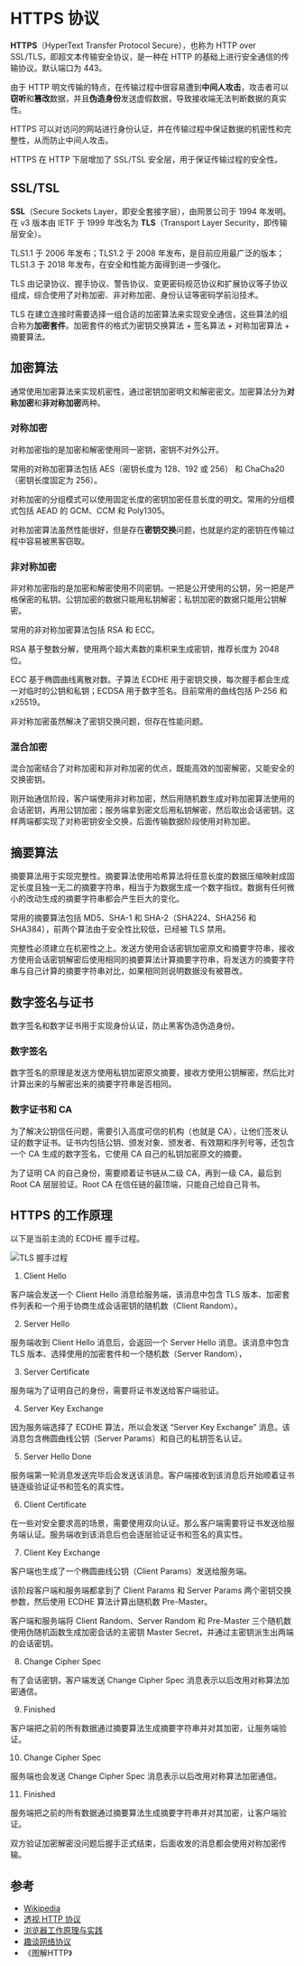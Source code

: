 # HTTPS 协议

**HTTPS**（HyperText Transfer Protocol Secure），也称为 HTTP over SSL/TLS，即超文本传输安全协议，是一种在 HTTP 的基础上进行安全通信的传输协议。默认端口为 443。

由于 HTTP 明文传输的特点，在传输过程中很容易遭到**中间人攻击**，攻击者可以**窃听**和**篡改**数据，并且**伪造身份**发送虚假数据，导致接收端无法判断数据的真实性。

HTTPS 可以对访问的网站进行身份认证，并在传输过程中保证数据的机密性和完整性，从而防止中间人攻击。

HTTPS 在 HTTP 下层增加了 SSL/TSL 安全层，用于保证传输过程的安全性。

## SSL/TSL

**SSL**（Secure Sockets Layer，即安全套接字层），由网景公司于 1994 年发明。在 v3 版本由 IETF 于 1999 年改名为 **TLS**（Transport Layer Security，即传输层安全）。

TLS1.1 于 2006 年发布；TLS1.2 于 2008 年发布，是目前应用最广泛的版本；TLS1.3 于 2018 年发布，在安全和性能方面得到进一步强化。

TLS 由记录协议、握手协议、警告协议、变更密码规范协议和扩展协议等子协议组成，综合使用了对称加密、非对称加密、身份认证等密码学前沿技术。

TLS 在建立连接时需要选择一组合适的加密算法来实现安全通信，这些算法的组合称为**加密套件**。加密套件的格式为密钥交换算法 + 签名算法 + 对称加密算法 + 摘要算法。

## 加密算法

通常使用加密算法来实现机密性，通过密钥加密明文和解密密文。加密算法分为**对称加密**和**非对称加密**两种。

### 对称加密

对称加密指的是加密和解密使用同一密钥，密钥不对外公开。

常用的对称加密算法包括 AES（密钥长度为 128、192 或 256） 和 ChaCha20（密钥长度固定为 256）。

对称加密的分组模式可以使用固定长度的密钥加密任意长度的明文。常用的分组模式包括 AEAD 的 GCM、CCM 和 Poly1305。

对称加密算法虽然性能很好，但是存在**密钥交换**问题，也就是约定的密钥在传输过程中容易被黑客窃取。

### 非对称加密

非对称加密指的是加密和解密使用不同密钥。一把是公开使用的公钥，另一把是严格保密的私钥。公钥加密的数据只能用私钥解密；私钥加密的数据只能用公钥解密。

常用的非对称加密算法包括 RSA 和 ECC。

RSA 基于整数分解，使用两个超大素数的乘积来生成密钥，推荐长度为 2048 位。

ECC 基于椭圆曲线离散对数。子算法 ECDHE 用于密钥交换，每次握手都会生成一对临时的公钥和私钥；ECDSA 用于数字签名。目前常用的曲线包括 P-256 和 x25519。

非对称加密虽然解决了密钥交换问题，但存在性能问题。

### 混合加密

混合加密结合了对称加密和非对称加密的优点，既能高效的加密解密，又能安全的交换密钥。

刚开始通信阶段，客户端使用非对称加密，然后用随机数生成对称加密算法使用的会话密钥，再用公钥加密；服务端拿到密文后用私钥解密，然后取出会话密钥。这样两端都实现了对称密钥安全交换，后面传输数据阶段使用对称加密。

## 摘要算法

摘要算法用于实现完整性。摘要算法使用哈希算法将任意长度的数据压缩映射成固定长度且独一无二的摘要字符串，相当于为数据生成一个数字指纹。数据有任何微小的改动生成的摘要字符串都会产生巨大的变化。

常用的摘要算法包括 MD5、SHA-1 和 SHA-2（SHA224、SHA256 和 SHA384），前两个算法由于安全性比较低，已经被 TLS 禁用。

完整性必须建立在机密性之上。发送方使用会话密钥加密原文和摘要字符串，接收方使用会话密钥解密后使用相同的摘要算法计算摘要字符串，将发送方的摘要字符串与自己计算的摘要字符串对比，如果相同则说明数据没有被篡改。

## 数字签名与证书

数字签名和数字证书用于实现身份认证，防止黑客伪造伪造身份。

### 数字签名

数字签名的原理是发送方使用私钥加密原文摘要，接收方使用公钥解密，然后比对计算出来的与解密出来的摘要字符串是否相同。

### 数字证书和 CA

为了解决公钥信任问题，需要引入高度可信的机构（也就是 CA），让他们签发认证的数字证书。证书内包括公钥、颁发对象、颁发者、有效期和序列号等，还包含一个 CA 生成的数字签名，它使用 CA 自己的私钥加密原文的摘要。

为了证明 CA 的自己身份，需要顺着证书链从二级 CA，再到一级 CA，最后到 Root CA 层层验证。Root CA 在信任链的最顶端，只能自己给自己背书。

## HTTPS 的工作原理

以下是当前主流的 ECDHE 握手过程。

![TLS 握手过程](../images/protocols/https-connect.png)

1. Client Hello

客户端会发送一个 Client Hello 消息给服务端，该消息中包含 TLS 版本、加密套件列表和一个用于协商生成会话密钥的随机数（Client Random）。

2. Server Hello

服务端收到 Client Hello 消息后，会返回一个 Server Hello 消息。该消息中包含 TLS 版本、选择使用的加密套件和一个随机数（Server Random），

3. Server Certificate

服务端为了证明自己的身份，需要将证书发送给客户端验证。

4. Server Key Exchange

因为服务端选择了 ECDHE 算法，所以会发送 “Server Key Exchange” 消息。该消息包含椭圆曲线公钥（Server Params）和自己的私钥签名认证。

5. Server Hello Done

服务端第一轮消息发送完毕后会发送该消息。客户端接收到该消息后开始顺着证书链逐级验证证书和签名的真实性。

6. Client Certificate

在一些对安全要求高的场景，需要使用双向认证。那么客户端需要将证书发送给服务端认证。服务端收到该消息后也会逐层验证证书和签名的真实性。

7. Client Key Exchange

客户端也生成了一个椭圆曲线公钥（Client Params）发送给服务端。

该阶段客户端和服务端都拿到了 Client Params 和 Server Params 两个密钥交换参数，然后使用 ECDHE 算法计算出随机数 Pre-Master。

客户端和服务端将 Client Random、Server Random 和 Pre-Master 三个随机数使用伪随机函数生成加密会话的主密钥 Master Secret，并通过主密钥派生出两端的会话密钥。

8. Change Cipher Spec

有了会话密钥，客户端发送 Change Cipher Spec 消息表示以后改用对称算法加密通信。

9. Finished

客户端把之前的所有数据通过摘要算法生成摘要字符串并对其加密，让服务端验证。

10. Change Cipher Spec

服务端也会发送 Change Cipher Spec 消息表示以后改用对称算法加密通信。

11. Finished

服务端把之前的所有数据通过摘要算法生成摘要字符串并对其加密，让客户端验证。

双方验证加密解密没问题后握手正式结束，后面收发的消息都会使用对称加密传输。

## 参考

- [Wikipedia](https://en.wikipedia.org/wiki/HTTPS)
- [透视 HTTP 协议](https://time.geekbang.com/column/article/108643)
- [浏览器工作原理与实践](https://time.geekbang.com/column/article/156181)
- [趣谈网络协议](https://time.geekbang.com/column/article/9492)
- 《图解HTTP》